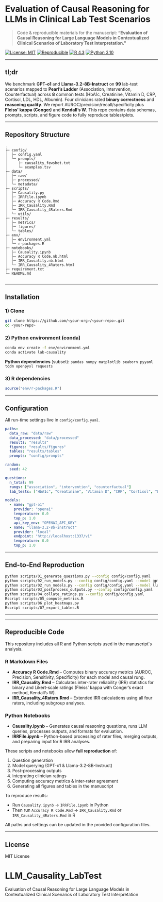 # Evaluation of Causal Reasoning for LLMs in Clinical Lab Test Scenarios

> Code & reproducible materials for the manuscript: **“Evaluation of Causal Reasoning for Large Language Models in Contextualized Clinical Scenarios of Laboratory Test Interpretation.”**

[![License: MIT](https://img.shields.io/badge/License-MIT-green.svg)](#license) [![Reproducible](https://img.shields.io/badge/Reproducible-Yes-blue.svg)](#reproducibility--determinism) [![R 4.3](https://img.shields.io/badge/R-4.3+-blue)](#r-dependencies) [![Python 3.10](https://img.shields.io/badge/Python-3.10+-yellow)](#python-dependencies)

---

## tl;dr

We benchmark **GPT-o1** and **Llama-3.2-8B-Instruct** on **99** lab-test scenarios mapped to **Pearl’s Ladder** (Association, Intervention, Counterfactual) across **8** common tests (HbA1c, Creatinine, Vitamin D, CRP, Cortisol, LDL, HDL, Albumin). Four clinicians rated **binary correctness** and **reasoning quality**. We report AUROC/precision/recall/specificity plus **Fleiss’ kappa (Conger)** and **Kendall’s W**. This repo contains data schemas, prompts, scripts, and figure code to fully reproduce tables/plots.

---

## Repository Structure

```
.
├─ config/
│  ├─ config.yaml
│  └─ prompts/
│     ├─ causality_fewshot.txt
│     └─ examples.tsv
├─ data/
│  ├─ raw/
│  ├─ processed/
│  └─ metadata/
├─ scripts/
│  ├─ Causality.py
│  ├─ IRRFile.ipynb
│  ├─ Accuracy R Code.Rmd
│  ├─ IRR_Causality.Rmd
│  └─ IRR_Causality_4Raters.Rmd
│  └─ utils/
├─ results/
│  ├─ metrics/
│  ├─ figures/
│  └─ tables/
├─ env/
│  ├─ environment.yml
│  └─ r-packages.R
├─ notebooks/
│  ├─ Causality.ipynb
│  ├─ Accuracy R Code.nb.html
│  ├─ IRR_Causality.nb.html
│  └─ IRR_Causality_4Raters.html
├─ requirement.txt
└─ README.md
                 
```

---

## Installation

### 1) Clone

```bash
git clone https://github.com/<your-org>/<your-repo>.git
cd <your-repo>
```

### 2) Python environment (conda)

```bash
conda env create -f env/environment.yml
conda activate lab-causality
```

**Python dependencies** (subset): `pandas numpy matplotlib seaborn pyyaml tqdm openpyxl requests`

### 3) R dependencies

```r
source("env/r-packages.R")
```

---

## Configuration

All run-time settings live in `config/config.yaml`.

```yaml
paths:
  data_raw: "data/raw"
  data_processed: "data/processed"
  results: "results"
  figures: "results/figures"
  tables: "results/tables"
  prompts: "config/prompts"

random:
  seed: 42

questions:
  n_total: 99
  rungs: ["association", "intervention", "counterfactual"]
  lab_tests: ["HbA1c", "Creatinine", "Vitamin D", "CRP", "Cortisol", "LDL", "HDL", "Albumin"]

models:
  - name: "gpt-o1"
    provider: "openai"
    temperature: 0.0
    top_p: 1.0
    api_key_env: "OPENAI_API_KEY"
  - name: "llama-3.2-8b-instruct"
    provider: "local"
    endpoint: "http://localhost:1337/v1"
    temperature: 0.0
    top_p: 1.0
```

---

## End-to-End Reproduction

```bash
python scripts/01_generate_questions.py --config config/config.yaml
python scripts/02_run_models.py --config config/config.yaml --model gpt-o1
python scripts/02_run_models.py --config config/config.yaml --model llama-3.2-8b-instruct
python scripts/03_postprocess_outputs.py --config config/config.yaml
python scripts/04_collate_ratings.py --config config/config.yaml
Rscript scripts/05_compute_metrics.R
python scripts/06_plot_heatmaps.py
Rscript scripts/07_export_tables.R
```

---


---

## Reproducible Code

This repository includes all R and Python scripts used in the manuscript's analysis.

### **R Markdown Files**
- **Accuracy R Code.Rmd** – Computes binary accuracy metrics (AUROC, Precision, Sensitivity, Specificity) for each model and causal rung.
- **IRR_Causality.Rmd** – Calculates inter-rater reliability (IRR) statistics for binary and Likert-scale ratings (Fleiss’ kappa with Conger’s exact method, Kendall’s W).
- **IRR_Causality_4Raters.Rmd** – Extended IRR calculations using all four raters, including subgroup analyses.

### **Python Notebooks**
- **Causality.ipynb** – Generates causal reasoning questions, runs LLM queries, processes outputs, and formats for evaluation.
- **IRRFile.ipynb** – Python-based processing of rater files, merging outputs, and preparing input for R IRR analyses.

These scripts and notebooks allow **full reproduction** of:
1. Question generation
2. Model querying (GPT-o1 & Llama-3.2-8B-Instruct)
3. Post-processing outputs
4. Integrating clinician ratings
5. Computing accuracy metrics & inter-rater agreement
6. Generating all figures and tables in the manuscript

To reproduce results:
- Run `Causality.ipynb` → `IRRFile.ipynb` in Python
- Then run `Accuracy R Code.Rmd` → `IRR_Causality.Rmd` or `IRR_Causality_4Raters.Rmd` in R

All paths and settings can be updated in the provided configuration files.

---

## License

MIT License
# LLM_Causality_LabTest
Evaluation of Causal Reasoning for Large Language Models in Contextualized Clinical Scenarios of Laboratory Test Interpretation
